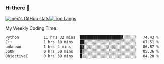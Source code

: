 ### Hi there 👋
[![lnex's GitHub stats](https://github-readme-stats.vercel.app/api?username=lnexenl&count_private=true&show_icons=true)](https://github.com/anuraghazra/github-readme-stats)[![Top Langs](https://github-readme-stats.vercel.app/api/top-langs/?username=lnexenl&layout=compact&langs_count=8&exclude_repo=32-bit-MIPS-CPU)](https://github.com/anuraghazra/github-readme-stats)

My Weekly Coding Time:
<!--START_SECTION:waka-->

```txt
Python           11 hrs 32 mins  ██████████████████▓░░░░░░   74.43 %
C++              1 hrs 10 mins   ██░░░░░░░░░░░░░░░░░░░░░░░   07.51 %
unknown          1 hrs 4 mins    █▓░░░░░░░░░░░░░░░░░░░░░░░   06.87 %
JSON             0 hrs 50 mins   █▒░░░░░░░░░░░░░░░░░░░░░░░   05.36 %
ObjectiveC       0 hrs 39 mins   █░░░░░░░░░░░░░░░░░░░░░░░░   04.20 %
```

<!--END_SECTION:waka-->
